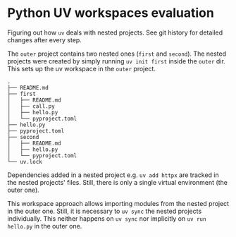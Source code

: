 # Python UV workspaces evaluation

Figuring out how `uv` deals with nested projects. See git history for detailed changes after every step.

The `outer` project contains two nested ones (`first` and `second`). The nested projects were created by simply running `uv init first` inside the `outer` dir. This sets up the uv workspace in the `outer` project.

```shell
.
├── README.md
├── first
│   ├── README.md
│   ├── call.py
│   ├── hello.py
│   └── pyproject.toml
├── hello.py
├── pyproject.toml
├── second
│   ├── README.md
│   ├── hello.py
│   └── pyproject.toml
└── uv.lock
```

Dependencies added in a nested project e.g. `uv add httpx` are tracked in the nested projects' files. Still, there is only a single virtual environment (the outer one).

This workspace approach allows importing modules from the nested project in the outer one. Still, it is necessary to `uv sync` the nested projects individually. This neither happens on `uv sync` nor implicitly on `uv run hello.py` in the outer one.
